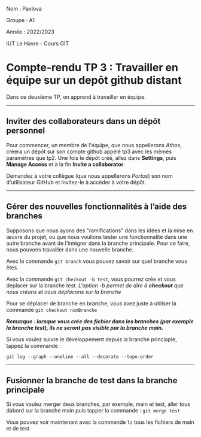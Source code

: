 Nom : Pavlova

Groupe : A1

Année : 2022/2023

IUT Le Havre - Cours GIT

# Compte-rendu TP 3 : Travailler en équipe sur un depôt github distant

Dans ce deuxième TP, on apprend à travailler en équipe.

***

## Inviter des  collaborateurs dans un dépôt personnel

Pour commencer, un membre de l'équipe, que nous appellerons *Athos*, créera un dépôt sur son compte github appelé tp3 avec les mêmes paramètres que tp2.
Une fois le dépôt créé, allez dans **Settings**, puis **Manage Access** et à la fin **Invite a collaborator**.

Demandez à votre collègue (que nous appellerons *Portos*) son nom d'utilisateur GitHub et invitez-le à accéder à votre dépôt.

***

## Gérer des nouvelles fonctionnalités à l’aide des branches

Supposons que nous ayons des "ramifications" dans les idées et la mise en œuvre du projet, ou que nous voulions tester une fonctionnalité dans une autre branche avant de l'intégrer dans la branche principale.
Pour ce faire, nous pouvons travailler dans une nouvelle branche.

Avec la commande `git branch` vous pouvez savoir sur quel branche vous êtes.

Avec la commande `git checkout -b test`, vous pourrez crée et vous deplacer sur la branche test.
*L'option -b permet de dire à **checkout** que nous créons et nous déplacons sur la branche*

Pour se déplacer de branche en branche, vous avez juste à utiliser la commande `git checkout nomBranche`

***Remarque : lorsque vous crée des fichier dans les branches (par exemple la branche test), ils ne seront pas visible par la branche main.***

Si vous voulez suivre le développement depuis la branche princiaple, tappez la commande :

`git log --graph --oneline --all --decorate --topo-order`

***

## Fusionner la branche de test dans la branche principale

Si vous voulez merger deux branches, par exemple, main et test, aller tous dabord sur la branche main puis tapper la commande :
`git merge test`

Vous pouvez voir maintenant avec la commande `ls` tous les fichiers de main et de test. 



